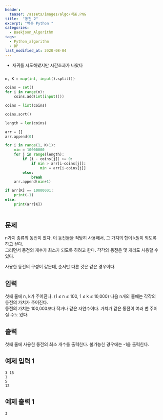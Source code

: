 ```yaml
---
header:
  teaser: /assets/images/algo/백준.PNG
title:  "동전 2"
excerpt: "백준 Python "
categories:
  - Baekjoon_Algorithm
tags:
  - Python_algorithm
  - DP
last_modified_at: 2020-08-04
---
```


* 재귀를 시도해봤지만 시간초과가 나왔다

```python

n, K = map(int, input().split())

coins = set()
for i in range(n):
    coins.add(int(input()))

coins = list(coins)

coins.sort()

length = len(coins)

arr = []
arr.append(0)

for i in range(1, K+1):
    min = 10000000
    for j in range(length):
        if (i - coins[j]) >= 0:
            if min > arr[i-coins[j]]:
                min = arr[i-coins[j]]
        else:
            break
    arr.append(min+1)

if arr[K] == 10000001:
    print(-1)
else:
    print(arr[K])
    
```

## 문제
n가지 종류의 동전이 있다. 이 동전들을 적당히 사용해서, 그 가치의 합이 k원이 되도록 하고 싶다.   
그러면서 동전의 개수가 최소가 되도록 하려고 한다. 각각의 동전은 몇 개라도 사용할 수 있다.  
  
사용한 동전의 구성이 같은데, 순서만 다른 것은 같은 경우이다.  

## 입력
첫째 줄에 n, k가 주어진다. (1 ≤ n ≤ 100, 1 ≤ k ≤ 10,000) 다음 n개의 줄에는 각각의 동전의 가치가 주어진다.   
동전의 가치는 100,000보다 작거나 같은 자연수이다. 가치가 같은 동전이 여러 번 주어질 수도 있다.  

## 출력
첫째 줄에 사용한 동전의 최소 개수를 출력한다. 불가능한 경우에는 -1을 출력한다.  

## 예제 입력 1 
```
3 15
1
5
12
```
## 예제 출력 1 
```
3
```
